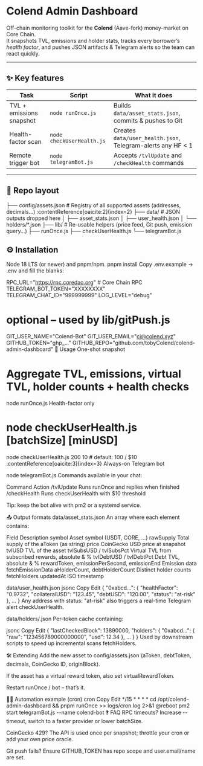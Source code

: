# Colend Admin Dashboard

Off-chain monitoring toolkit for the **Colend** (Aave-fork) money-market on Core Chain.  
It snapshots TVL, emissions and holder stats, tracks every borrower’s _health factor_, and pushes JSON artifacts & Telegram alerts so the team can react quickly.

---

## ✨ Key features

| Task | Script | What it does |
|------|--------|--------------|
| TVL + emissions snapshot | `node runOnce.js` | Builds `data/asset_stats.json`, commits & pushes to Git |
| Health-factor scan | `node checkUserHealth.js` | Creates `data/user_health.json`, Telegram-alerts any HF < 1 |
| Remote trigger bot | `node telegramBot.js` | Accepts `/tvlUpdate` and `/checkHealth` commands |

---

## 📂 Repo layout

├── config/assets.json        # Registry of all supported assets (addresses, decimals…) :contentReference[oaicite:2]{index=2}
├── data/                     # JSON outputs dropped here
│   ├── asset_stats.json
│   ├── user_health.json
│   └── holders/*.json
├── lib/                      # Re-usable helpers (price feed, Git push, emission query…)
├── runOnce.js
├── checkUserHealth.js
└── telegramBot.js

## ⚙️ Installation
Node 18 LTS (or newer) and pnpm/npm.
pnpm install
Copy .env.example → .env and fill the blanks:


RPC_URL="https://rpc.coredao.org"   # Core Chain RPC
TELEGRAM_BOT_TOKEN="XXXXXXXX"
TELEGRAM_CHAT_ID="999999999"
LOG_LEVEL="debug"

# optional – used by lib/gitPush.js
GIT_USER_NAME="Colend-Bot"
GIT_USER_EMAIL="ci@colend.xyz"
GITHUB_TOKEN="ghp_..."
GITHUB_REPO="github.com/tobyColend/colend-admin-dashboard"
🚀 Usage
One-shot snapshot

# Aggregate TVL, emissions, virtual TVL, holder counts + health checks
node runOnce.js
Health-factor only

# node checkUserHealth.js [batchSize] [minUSD]
node checkUserHealth.js 200 10            # default: 100 / $10 :contentReference[oaicite:3]{index=3}
Always-on Telegram bot

node telegramBot.js
Commands available in your chat:

Command	Action
/tvlUpdate	Runs runOnce and replies when finished
/checkHealth	Runs checkUserHealth with $10 threshold

Tip: keep the bot alive with pm2 or a systemd service.

📤 Output formats
data/asset_stats.json
An array where each element contains:

Field	Description
symbol	Asset symbol (USDT, CORE, …)
rawSupply	Total supply of the aToken (as string)
price	CoinGecko USD price at snapshot
tvlUSD	TVL of the asset
tvlSubsUSD / tvlSubsPct	Virtual TVL from subscribed rewards, absolute & %
tvlDebtUSD / tvlDebtPct	Debt TVL, absolute & %
rewardToken, emissionPerSecond, emissionEnd	Emission data fetchEmissionData
aHolderCount, debtHolderCount	Distinct holder counts fetchHolders
updatedAt	ISO timestamp

data/user_health.json
jsonc
Copy
Edit
{
  "0xabcd...": {
    "healthFactor": "0.9732",
    "collateralUSD": "123.45",
    "debtUSD": "120.00",
    "status": "at-risk"
  },
  ...
}
Any address with status: "at-risk" also triggers a real-time Telegram alert checkUserHealth.

data/holders/<token>.json
Per-token cache containing:

jsonc
Copy
Edit
{
  "lastCheckedBlock": 13890000,
  "holders": {
    "0xabcd...": { "raw": "123456789000000000", "usd": 12.34 },
    ...
  }
}
Used by downstream scripts to speed up incremental scans fetchHolders.

🛠️ Extending
Add the new asset to config/assets.json (aToken, debtToken, decimals, CoinGecko ID, originBlock).

If the asset has a virtual reward token, also set virtualRewardToken.

Restart runOnce / bot – that’s it.

🏃‍♂️ Automation example (cron)
cron
Copy
Edit
*/15 * * * *  cd /opt/colend-admin-dashboard && pnpm runOnce >> logs/cron.log 2>&1
@reboot           pm2 start telegramBot.js --name colend-bot
❓ FAQ
RPC timeouts? Increase --timeout, switch to a faster provider or lower batchSize.

CoinGecko 429? The API is used once per snapshot; throttle your cron or add your own price oracle.

Git push fails? Ensure GITHUB_TOKEN has repo scope and user.email/name are set.